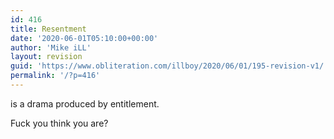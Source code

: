 ```yaml
---
id: 416
title: Resentment
date: '2020-06-01T05:10:00+00:00'
author: 'Mike iLL'
layout: revision
guid: 'https://www.obliteration.com/illboy/2020/06/01/195-revision-v1/'
permalink: '/?p=416'
---
```


is a drama
produced by entitlement.

Fuck you think you are?